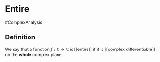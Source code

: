 # Entire
#ComplexAnalysis 

## Definition
We say that a function $f : \mathbb{C} \to \mathbb{C}$ is [[entire]] if it is [[complex differentiable]] on the **whole** complex plane.
